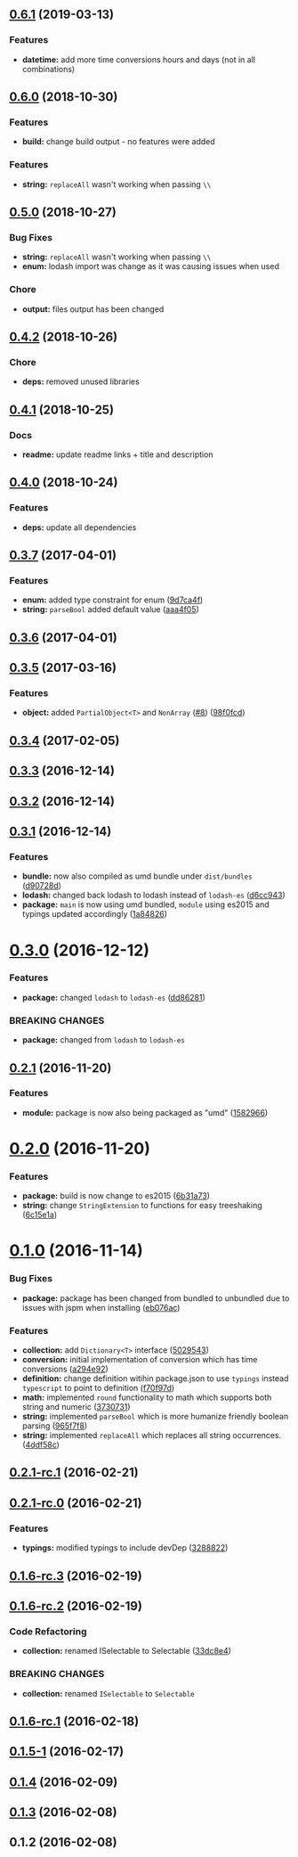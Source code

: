 ## [0.6.1](https://github.com/sketch7/ssv-core/compare/0.6.0...0.6.1) (2019-03-13)

### Features

- **datetime:** add more time conversions hours and days (not in all combinations)


## [0.6.0](https://github.com/sketch7/ssv-core/compare/0.5.1...0.6.0) (2018-10-30)

### Features

- **build:** change build output - no features were added


### Features

* **string:** `replaceAll` wasn't working when passing `\\`


<a name="0.5.0"></a>
## [0.5.0](https://github.com/sketch7/ssv-core/compare/0.4.1...0.5.0) (2018-10-27)


### Bug Fixes

* **string:** `replaceAll` wasn't working when passing `\\`
* **enum:** lodash import was change as it was causing issues when used

### Chore

* **output:** files output has been changed


<a name="0.4.2"></a>
## [0.4.2](https://github.com/sketch7/ssv-core/compare/0.4.1...0.4.2) (2018-10-26)


### Chore

* **deps:** removed unused libraries


<a name="0.4.1"></a>
## [0.4.1](https://github.com/sketch7/ssv-core/compare/0.4.0...0.4.1) (2018-10-25)


### Docs

* **readme:** update readme links + title and description


<a name="0.4.0"></a>
## [0.4.0](https://github.com/sketch7/ssv-core/compare/0.3.22...0.4.0) (2018-10-24)


### Features

* **deps:** update all dependencies


<a name="0.3.7"></a>
## [0.3.7](https://github.com/sketch7/ssv-core/compare/0.3.6...0.3.7) (2017-04-01)


### Features

* **enum:** added type constraint for enum ([9d7ca4f](https://github.com/sketch7/ssv-core/commit/9d7ca4f))
* **string:** `parseBool` added default value ([aaa4f05](https://github.com/sketch7/ssv-core/commit/aaa4f05))



<a name="0.3.6"></a>
## [0.3.6](https://github.com/sketch7/ssv-core/compare/0.3.5...0.3.6) (2017-04-01)



<a name="0.3.5"></a>
## [0.3.5](https://github.com/sketch7/ssv-core/compare/0.3.4...0.3.5) (2017-03-16)


### Features

* **object:** added `PartialObject<T>` and `NonArray` ([#8](https://github.com/sketch7/ssv-core/issues/8)) ([98f0fcd](https://github.com/sketch7/ssv-core/commit/98f0fcd))



<a name="0.3.4"></a>
## [0.3.4](https://github.com/sketch7/ssv-core/compare/0.3.3...0.3.4) (2017-02-05)



<a name="0.3.3"></a>
## [0.3.3](https://github.com/sketch7/ssv-core/compare/0.3.2...0.3.3) (2016-12-14)



<a name="0.3.2"></a>
## [0.3.2](https://github.com/sketch7/ssv-core/compare/0.3.1...0.3.2) (2016-12-14)



<a name="0.3.1"></a>
## [0.3.1](https://github.com/sketch7/ssv-core/compare/0.3.0...0.3.1) (2016-12-14)


### Features

* **bundle:** now also compiled as umd bundle under `dist/bundles` ([d90728d](https://github.com/sketch7/ssv-core/commit/d90728d))
* **lodash:** changed back lodash to lodash instead of `lodash-es` ([d6cc943](https://github.com/sketch7/ssv-core/commit/d6cc943))
* **package:** `main` is now using umd bundled, `module` using es2015 and typings updated accordingly ([1a84826](https://github.com/sketch7/ssv-core/commit/1a84826))



<a name="0.3.0"></a>
# [0.3.0](https://github.com/sketch7/ssv-core/compare/0.2.1...0.3.0) (2016-12-12)


### Features

* **package:** changed `lodash` to `lodash-es` ([dd86281](https://github.com/sketch7/ssv-core/commit/dd86281))


### BREAKING CHANGES

* **package:** changed from `lodash` to `lodash-es`



<a name="0.2.1"></a>
## [0.2.1](https://github.com/sketch7/ssv-core/compare/0.2.0...0.2.1) (2016-11-20)


### Features

* **module:** package is now also being packaged as "umd" ([1582966](https://github.com/sketch7/ssv-core/commit/1582966))



<a name="0.2.0"></a>
# [0.2.0](https://github.com/sketch7/ssv-core/compare/0.1.0...0.2.0) (2016-11-20)


### Features

* **package:** build is now change to es2015 ([6b31a73](https://github.com/sketch7/ssv-core/commit/6b31a73))
* **string:** change `StringExtension` to functions for easy treeshaking ([6c15e1a](https://github.com/sketch7/ssv-core/commit/6c15e1a))



<a name="0.1.0"></a>
# [0.1.0](https://github.com/sketch7/ssv-core/compare/0.2.1-rc.1...0.1.0) (2016-11-14)


### Bug Fixes

* **package:** package has been changed from bundled to unbundled due to issues with jspm when installing ([eb076ac](https://github.com/sketch7/ssv-core/commit/eb076ac))


### Features

* **collection:** add `Dictionary<T>` interface ([5029543](https://github.com/sketch7/ssv-core/commit/5029543))
* **conversion:** initial implementation of conversion which has time conversions ([a294e92](https://github.com/sketch7/ssv-core/commit/a294e92))
* **definition:** change definition witihin  package.json to use `typings` instead `typescript` to point to definition ([f70f97d](https://github.com/sketch7/ssv-core/commit/f70f97d))
* **math:** implemented `round` functionality to math which supports both string and numeric ([3730731](https://github.com/sketch7/ssv-core/commit/3730731))
* **string:** implemented `parseBool` which is more humanize friendly boolean parsing ([965f7f8](https://github.com/sketch7/ssv-core/commit/965f7f8))
* **string:** implemented `replaceAll` which replaces all string occurrences. ([4ddf58c](https://github.com/sketch7/ssv-core/commit/4ddf58c))



<a name="0.2.1-rc.1"></a>
## [0.2.1-rc.1](https://github.com/sketch7/ssv-core/compare/0.2.1-rc.0...0.2.1-rc.1) (2016-02-21)



<a name="0.2.1-rc.0"></a>
## [0.2.1-rc.0](https://github.com/sketch7/ssv-core/compare/0.1.6-rc.3...0.2.1-rc.0) (2016-02-21)


### Features

* **typings:** modified typings to include devDep ([3288822](https://github.com/sketch7/ssv-core/commit/3288822))



<a name="0.1.6-rc.3"></a>
## [0.1.6-rc.3](https://github.com/sketch7/ssv-core/compare/0.1.6-rc.2...0.1.6-rc.3) (2016-02-19)



<a name="0.1.6-rc.2"></a>
## [0.1.6-rc.2](https://github.com/sketch7/ssv-core/compare/0.1.6-rc.1...0.1.6-rc.2) (2016-02-19)


### Code Refactoring

* **collection:** renamed ISelectable to Selectable ([33dc8e4](https://github.com/sketch7/ssv-core/commit/33dc8e4))


### BREAKING CHANGES

* **collection:** renamed `ISelectable` to `Selectable`



<a name="0.1.6-rc.1"></a>
## [0.1.6-rc.1](https://github.com/sketch7/ssv-core/compare/0.1.5...0.1.6-rc.1) (2016-02-18)



<a name="0.1.5-1"></a>
## [0.1.5-1](https://github.com/sketch7/ssv-core/compare/0.1.4...0.1.5-1) (2016-02-17)



<a name="0.1.4"></a>
## [0.1.4](https://github.com/sketch7/ssv-core/compare/0.1.3...0.1.4) (2016-02-09)



<a name="0.1.3"></a>
## [0.1.3](https://github.com/sketch7/ssv-core/compare/0.1.2...0.1.3) (2016-02-08)



<a name="0.1.2"></a>
## 0.1.2 (2016-02-08)




